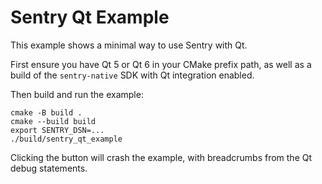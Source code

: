 # Sentry Qt Example

This example shows a minimal way to use Sentry with Qt.

First ensure you have Qt 5 or Qt 6 in your CMake prefix path, as well as a build
of the `sentry-native` SDK with Qt integration enabled.

Then build and run the example:

```shell
cmake -B build .
cmake --build build
export SENTRY_DSN=...
./build/sentry_qt_example
```

Clicking the button will crash the example, with breadcrumbs from the Qt debug statements.
